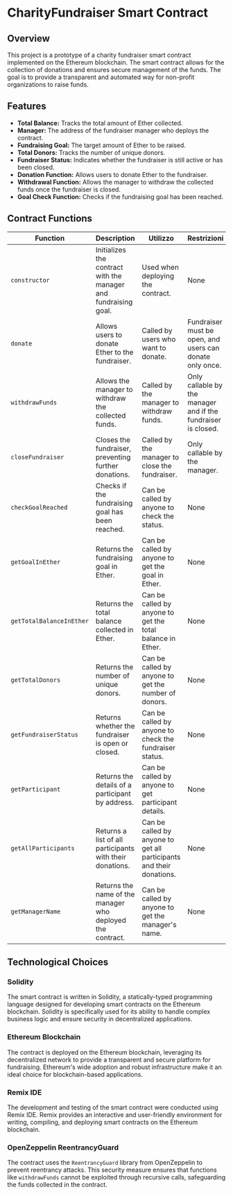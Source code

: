 # CharityFundraiser Smart Contract

## Overview

This project is a prototype of a charity fundraiser smart contract implemented on the Ethereum blockchain. The smart contract allows for the collection of donations and ensures secure management of the funds. The goal is to provide a transparent and automated way for non-profit organizations to raise funds.

## Features

- **Total Balance:** Tracks the total amount of Ether collected.
- **Manager:** The address of the fundraiser manager who deploys the contract.
- **Fundraising Goal:** The target amount of Ether to be raised.
- **Total Donors:** Tracks the number of unique donors.
- **Fundraiser Status:** Indicates whether the fundraiser is still active or has been closed.
- **Donation Function:** Allows users to donate Ether to the fundraiser.
- **Withdrawal Function:** Allows the manager to withdraw the collected funds once the fundraiser is closed.
- **Goal Check Function:** Checks if the fundraising goal has been reached.

## Contract Functions

| Function                | Description                                                                 | Utilizzo                                                           | Restrizioni                                    |
|-------------------------|-----------------------------------------------------------------------------|--------------------------------------------------------------------|------------------------------------------------|
| `constructor`           | Initializes the contract with the manager and fundraising goal.             | Used when deploying the contract.                                  | None                                           |
| `donate`                | Allows users to donate Ether to the fundraiser.                             | Called by users who want to donate.                                | Fundraiser must be open, and users can donate only once. |
| `withdrawFunds`         | Allows the manager to withdraw the collected funds.                         | Called by the manager to withdraw funds.                           | Only callable by the manager and if the fundraiser is closed. |
| `closeFundraiser`       | Closes the fundraiser, preventing further donations.                        | Called by the manager to close the fundraiser.                     | Only callable by the manager.                 |
| `checkGoalReached`      | Checks if the fundraising goal has been reached.                            | Can be called by anyone to check the status.                       | None                                           |
| `getGoalInEther`        | Returns the fundraising goal in Ether.                                      | Can be called by anyone to get the goal in Ether.                  | None                                           |
| `getTotalBalanceInEther`| Returns the total balance collected in Ether.                               | Can be called by anyone to get the total balance in Ether.         | None                                           |
| `getTotalDonors`        | Returns the number of unique donors.                                        | Can be called by anyone to get the number of donors.               | None                                           |
| `getFundraiserStatus`   | Returns whether the fundraiser is open or closed.                           | Can be called by anyone to check the fundraiser status.            | None                                           |
| `getParticipant`        | Returns the details of a participant by address.                            | Can be called by anyone to get participant details.                | None                                           |
| `getAllParticipants`    | Returns a list of all participants with their donations.                    | Can be called by anyone to get all participants and their donations. | None                                           |
| `getManagerName`        | Returns the name of the manager who deployed the contract.                  | Can be called by anyone to get the manager's name.                 | None                                           |

## Technological Choices

### Solidity

The smart contract is written in Solidity, a statically-typed programming language designed for developing smart contracts on the Ethereum blockchain. Solidity is specifically used for its ability to handle complex business logic and ensure security in decentralized applications.

### Ethereum Blockchain

The contract is deployed on the Ethereum blockchain, leveraging its decentralized network to provide a transparent and secure platform for fundraising. Ethereum's wide adoption and robust infrastructure make it an ideal choice for blockchain-based applications.

### Remix IDE

The development and testing of the smart contract were conducted using Remix IDE. Remix provides an interactive and user-friendly environment for writing, compiling, and deploying smart contracts on the Ethereum blockchain.

### OpenZeppelin ReentrancyGuard

The contract uses the `ReentrancyGuard` library from OpenZeppelin to prevent reentrancy attacks. This security measure ensures that functions like `withdrawFunds` cannot be exploited through recursive calls, safeguarding the funds collected in the contract.


